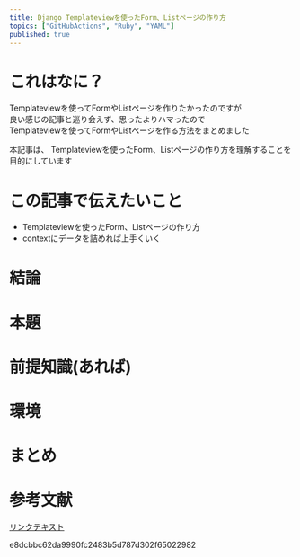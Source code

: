```yaml
---
title: Django Templateviewを使ったForm、Listページの作り方
topics: ["GitHubActions", "Ruby", "YAML"]
published: true
---
```


# これはなに？
Templateviewを使ってFormやListページを作りたかったのですが　<br>
良い感じの記事と巡り会えず、思ったよりハマったので <br>
Templateviewを使ってFormやListページを作る方法をまとめました <br>

本記事は、
Templateviewを使ったForm、Listページの作り方を理解することを目的にしています


# この記事で伝えたいこと
- Templateviewを使ったForm、Listページの作り方
- contextにデータを詰めれば上手くいく

# 結論


# 本題


# 前提知識(あれば)


# 環境



# まとめ


# 参考文献
[リンクテキスト](URL)


e8dcbbc62da9990fc2483b5d787d302f65022982
